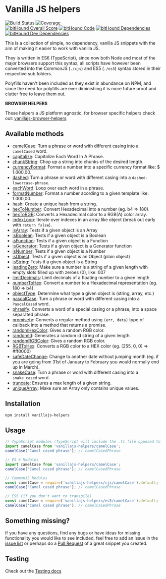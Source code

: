 # Vanilla JS helpers

[![Build Status](https://travis-ci.org/Tokimon/vanillajs-helpers.svg?branch=master)](https://travis-ci.org/Tokimon/vanillajs-helpers)
[![Coverage](https://coveralls.io/repos/github/Tokimon/vanillajs-helpers/badge.svg?branch=master)](https://coveralls.io/github/Tokimon/vanillajs-helpers)
<br>
[![bitHound Overall Score](https://www.bithound.io/github/Tokimon/vanillajs-helpers/badges/score.svg)](https://www.bithound.io/github/Tokimon/vanillajs-helpers)
[![bitHound Code](https://www.bithound.io/github/Tokimon/vanillajs-helpers/badges/code.svg)](https://www.bithound.io/github/Tokimon/vanillajs-helpers)
[![bitHound Dependencies](https://www.bithound.io/github/Tokimon/vanillajs-helpers/badges/dependencies.svg)](https://www.bithound.io/github/Tokimon/vanillajs-helpers/master/dependencies/npm)
[![bitHound Dev Dependencies](https://www.bithound.io/github/Tokimon/vanillajs-helpers/badges/devDependencies.svg)](https://www.bithound.io/github/Tokimon/vanillajs-helpers/master/dependencies/npm)

This is a collection of simple, no dependency, vanilla JS snippets with the aim
of making it easier to work with vanilla JS.

They is written in ES6 (TypeScript), since now both Node and most of the major browsers support this syntax,
all scripts have however been converted into the CommonJS (`./cjs`) and ES5 (`./es5`) syntax stored in their
respective sub folders.

Polyfills haven't been included as they exist in abundance on NPM, and since the
need for polyfills are ever diminishing it is more future proof and clutter free
to leave them out.

**BROWSER HELPERS**

These helpers a JS platform agnostic, for browser specific helpers check out:
[vanillajs-browser-helpers](https://github.com/Tokimon/vanillajs-browser-helpers)

## Available methods

- [camelCase](https://github.com/Tokimon/vanillajs-helpers/tree/master/docs/_camelcase_.md):
Turn a phrase or word with different casing into a `camelCased` word.
- [capitalize](https://github.com/Tokimon/vanillajs-helpers/tree/master/docs/_capitalize_.md):
Capitalize Each Word In A Phrase.
- [chunkString](https://github.com/Tokimon/vanillajs-helpers/tree/master/docs/_chunkstring_.md):
Chop up a string into chunks of the desired length.
- [currencyFormat](https://github.com/Tokimon/vanillajs-helpers/tree/master/docs/_currencyformat_.md):
Format a number into a specific currency format like: $ 1.000,00.
- [dashed](https://github.com/Tokimon/vanillajs-helpers/tree/master/docs/_dashed_.md):
Turn a phrase or word with different casing into a `dashed-lowercase-phrase`.
- [eachWord](https://github.com/Tokimon/vanillajs-helpers/tree/master/docs/_eachword_.md):
Loop over each word in a phrase.
- [formatNumber](https://github.com/Tokimon/vanillajs-helpers/tree/master/docs/_formatnumber_.md):
Format a number acording to a given template like: 1.000,00.
- [hash](https://github.com/Tokimon/vanillajs-helpers/tree/master/docs/_hash_.md):
Create a unique hash from a string.
- [hexToNumber](https://github.com/Tokimon/vanillajs-helpers/tree/master/docs/_hextonumber_.md):
Convert Hexadecimal into a number (eg. b4 => 180).
- [hexToRGB](https://github.com/Tokimon/vanillajs-helpers/tree/master/docs/_hextorgb_.md):
Converts a Hexadecimal color to a RGB(A) color array.
- [indexLoop](https://github.com/Tokimon/vanillajs-helpers/tree/master/docs/_indexloop_.md):
Iterate over indexes in an array like object (break out early with `return false`).
- [isArray](https://github.com/Tokimon/vanillajs-helpers/tree/master/docs/_isarray_.md):
Tests if a given object is an Array
- [isBoolean](https://github.com/Tokimon/vanillajs-helpers/tree/master/docs/_isboolean_.md):
Tests if a given object is a Boolean
- [isFunction](https://github.com/Tokimon/vanillajs-helpers/tree/master/docs/_isfunction_.md):
Tests if a given object is a Function
- [isGenerator](https://github.com/Tokimon/vanillajs-helpers/tree/master/docs/_isgenerator_.md):
Tests if a given object is a Generator function
- [isNumber](https://github.com/Tokimon/vanillajs-helpers/tree/master/docs/_isnumber_.md):
Tests if a given object is a Number
- [isObject](https://github.com/Tokimon/vanillajs-helpers/tree/master/docs/_isobject_.md):
Tests if a given object is an Object (plain object)
- [isString](https://github.com/Tokimon/vanillajs-helpers/tree/master/docs/_isstring_.md):
Tests if a given object is a String
- [leadingZero](https://github.com/Tokimon/vanillajs-helpers/tree/master/docs/_leadingzero_.md):
Make sure a number is a string of a given length with empty slots filled up with zeroes (0), like: 007
- [limitDecimals](https://github.com/Tokimon/vanillajs-helpers/tree/master/docs/_limitdecimals_.md):
Limit decimals of a floating number to a given length.
- [numberToHex](https://github.com/Tokimon/vanillajs-helpers/tree/master/docs/_numbertohex_.md):
Convert a number to a Hexadecimal representation (eg. 180 => b4).
- [objectType](https://github.com/Tokimon/vanillajs-helpers/tree/master/docs/_objecttype_.md):
Determine what type a given object is (string, array, etc.)
- [pascalCase](https://github.com/Tokimon/vanillajs-helpers/tree/master/docs/_pascalcase_.md):
Turn a phrase or word with different casing into a `PascalCased` word.
- [phrasify](https://github.com/Tokimon/vanillajs-helpers/tree/master/docs/_phrasify_.md):
Converts a word of a special casing or a phrase, into a space separated phrase.
- [promisefy](https://github.com/Tokimon/vanillajs-helpers/tree/master/docs/_promisefy_.md):
Converts a regular method using `(err, data)` type of callback into a method that returns a promise.
- [randomHexColor](https://github.com/Tokimon/vanillajs-helpers/tree/master/docs/_randomrgbcolor_.md):
Gives a random RGB color.
- [randomId](https://github.com/Tokimon/vanillajs-helpers/tree/master/docs/_randomid_.md):
Generates a random id string of a given length.
- [randomRGBColor](https://github.com/Tokimon/vanillajs-helpers/tree/master/docs/_randomrgbcolor_.md):
Gives a random RGB color.
- [RGBToHex](https://github.com/Tokimon/vanillajs-helpers/tree/master/docs/_rgbtohex_.md):
Converts a RGB color to a HEX color (eg. [255, 0, 0] => #ff0000)
- [safeDateChange](https://github.com/Tokimon/vanillajs-helpers/tree/master/docs/_safedatechange_.md):
Change to another date without jumping month (eg. if you are going from 31st of January to February you would normally end up in March).
- [snakeCase](https://github.com/Tokimon/vanillajs-helpers/tree/master/docs/_snakecase_.md):
Turn a phrase or word with different casing into a `snake_cased` word.
- [truncate](https://github.com/Tokimon/vanillajs-helpers/tree/master/docs/_truncate_.md):
Ensures a max length of a given string.
- [uniqueArray](https://github.com/Tokimon/vanillajs-helpers/tree/master/docs/_uniquearray_.md):
Make sure an Array only contains unique values.

## Installation

```
npm install vanillajs-helpers
```

## Usage

```ts
// TypeScript modules (TypeScript will include the .ts file opposed to the .js file)
import camelCase from 'vanillajs-helpers/camelCase';
camelCase('Camel cased phrase'); // camelCasedPhrase
```

```js
// ES 6 Modules
import camelCase from 'vanillajs-helpers/camelCase';
camelCase('Camel cased phrase'); // camelCasedPhrase
```

```js
// CommonJS Modules
const camelCase = require('vanillajs-helpers/cjs/camelCase').default;
camelCase('Camel cased phrase'); // camelCasedPhrase
```

```js
// ES5 (if you don't want to transpile)
const camelCase = require('vanillajs-helpers/es5/camelCase').default;
camelCase('Camel cased phrase'); // camelCasedPhrase
```

## Something missing?

If you have any questions, find any bugs or have ideas for missing functionality you would like to see included, feel
free to add an issue in the [issue list](https://github.com/Tokimon/vanillajs-helpers/issues) or perhaps do a
[Pull Request](https://github.com/Tokimon/vanillajs-helpers/pulls) of a great snippet you created.

## Testing

Check out the [Testing docs](https://github.com/Tokimon/vanillajs-helpers/wiki/testing.md)
